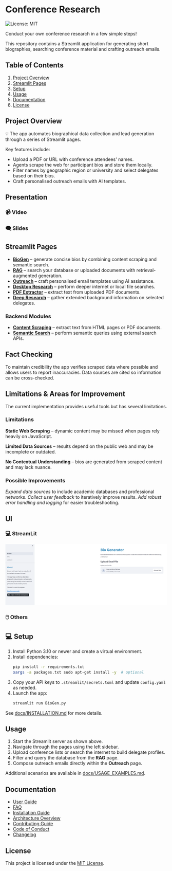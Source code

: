 # Conference Research

![License: MIT](https://img.shields.io/badge/License-MIT-yellow.svg)

Conduct your own conference research in a few simple steps!

This repository contains a Streamlit application for generating short
biographies, searching conference material and crafting outreach emails.

## Table of Contents
1. [Project Overview](#project-overview)
2. [Streamlit Pages](#streamlit-pages)
3. [Setup](#-setup)
4. [Usage](#usage)
5. [Documentation](#documentation)
6. [License](#license)

## Project Overview
💡 The app automates biographical data collection and lead generation through a series of Streamlit pages.

Key features include:
- Upload a PDF or URL with conference attendees' names.
- Agents scrape the web for participant bios and store them locally.
- Filter names by geographic region or university and select delegates based on their bios.
- Craft personalised outreach emails with AI templates.

## Presentation
### 📹 Video 
### 🗨️ Slides 

## Streamlit Pages

- **[BioGen](BioGen.py)** – generate concise bios by combining content scraping
  and semantic search.
- **[RAG](pages/2_RAG.py)** – search your database or uploaded documents with
  retrieval-augmented generation.
- **[Outreach](pages/3_Outreach.py)** – craft personalised email templates using
  AI assistance.
- **[Desktop Research](pages/4_Desktop_Research.py)** – perform deeper
  internet or local file searches.
- **[PDF Extractor](pages/5_PDF_Extractor.py)** – extract text from uploaded PDF
  documents.
- **[Deep Research](pages/6_Deep_Research.py)** – gather extended background
  information on selected delegates.

### Backend Modules
- **[Content Scraping](con_research/src/modules/scrapping_module.py)** – extract
  text from HTML pages or PDF documents.
- **[Semantic Search](con_research/src/modules/search_module.py)** – perform
  semantic queries using external search APIs.

## Fact Checking
To maintain credibility the app verifies scraped data where possible and allows
users to report inaccuracies. Data sources are cited so information can be
cross-checked.

## Limitations & Areas for Improvement
The current implementation provides useful tools but has several limitations.

### Limitations

**Static Web Scraping** – dynamic content may be missed when pages rely heavily
on JavaScript.

**Limited Data Sources** – results depend on the public web and may be
incomplete or outdated.

**No Contextual Understanding** – bios are generated from scraped content and
may lack nuance.

### Possible Improvements
*Expand data sources* to include academic databases and professional networks.
*Collect user feedback* to iteratively improve results.
*Add robust error handling and logging* for easier troubleshooting.

## UI


### 💻 StreamLit
![](https://github.com/natnew/Conference-Research/blob/main/con_research/data/Screenshot%202024-05-23%20223140.png)


### 🖱️ Others

## 💻 Setup
1. Install Python 3.10 or newer and create a virtual environment.
2. Install dependencies:
   ```bash
   pip install -r requirements.txt
   xargs -a packages.txt sudo apt-get install -y  # optional
   ```
3. Copy your API keys to `.streamlit/secrets.toml` and update `config.yaml` as
   needed.
4. Launch the app:
   ```bash
   streamlit run BioGen.py
   ```

See [docs/INSTALLATION.md](docs/INSTALLATION.md) for more details.

## Usage
1. Start the Streamlit server as shown above.
2. Navigate through the pages using the left sidebar.
3. Upload conference lists or search the internet to build delegate profiles.
4. Filter and query the database from the **RAG** page.
5. Compose outreach emails directly within the **Outreach** page.

Additional scenarios are available in
[docs/USAGE_EXAMPLES.md](docs/USAGE_EXAMPLES.md).

## Documentation
- [User Guide](reports/User_Guide.md)
- [FAQ](reports/FAQ.md)
- [Installation Guide](docs/INSTALLATION.md)
- [Architecture Overview](docs/Architecture.md)
- [Contributing Guide](Contributing.md)
- [Code of Conduct](CodeOfConduct.md)
- [Changelog](CHANGELOG.md)

## License
This project is licensed under the [MIT License](LICENSE).
